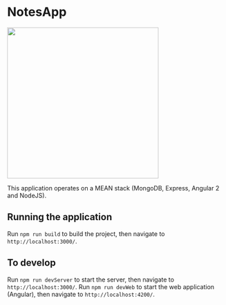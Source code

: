 # NotesApp

<img src="https://image.slidesharecdn.com/meanstack-150220111723-conversion-gate02/95/mean-stack-2-638.jpg?cb=1424854754" width="350"/>

This application operates on a MEAN stack (MongoDB, Express, Angular 2 and NodeJS). 

## Running the application

Run `npm run build` to build the project, then navigate to `http://localhost:3000/`.

## To develop

Run `npm run devServer` to start the server, then navigate to `http://localhost:3000/`.
Run `npm run devWeb` to start the web application (Angular), then navigate to `http://localhost:4200/`.
